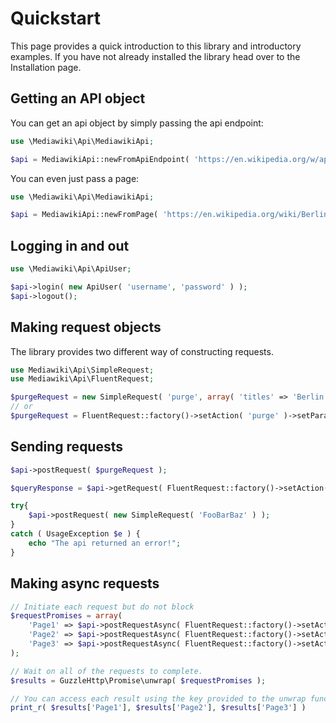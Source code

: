 # Quickstart

This page provides a quick introduction to this library and introductory examples. If you have not already installed the library head over to the Installation page.

## Getting an API object

You can get an api object by simply passing the api endpoint:

```php
use \Mediawiki\Api\MediawikiApi;

$api = MediawikiApi::newFromApiEndpoint( 'https://en.wikipedia.org/w/api.php' );
```

You can even just pass a page:

```php
use \Mediawiki\Api\MediawikiApi;

$api = MediawikiApi::newFromPage( 'https://en.wikipedia.org/wiki/Berlin' );
```

## Logging in and out

```php
use \Mediawiki\Api\ApiUser;

$api->login( new ApiUser( 'username', 'password' ) );
$api->logout();
```

## Making request objects

The library provides two different way of constructing requests.

```php
use Mediawiki\Api\SimpleRequest;
use Mediawiki\Api\FluentRequest;

$purgeRequest = new SimpleRequest( 'purge', array( 'titles' => 'Berlin' ) );
// or
$purgeRequest = FluentRequest::factory()->setAction( 'purge' )->setParam( 'titles', 'Berlin' );
```

## Sending requests

```php
$api->postRequest( $purgeRequest );

$queryResponse = $api->getRequest( FluentRequest::factory()->setAction( 'query' )->setParam( 'meta', 'siteinfo' ) );

try{
    $api->postRequest( new SimpleRequest( 'FooBarBaz' ) );
}
catch ( UsageException $e ) {
    echo "The api returned an error!";
}
```

## Making async requests

```php
// Initiate each request but do not block
$requestPromises = array(
    'Page1' => $api->postRequestAsync( FluentRequest::factory()->setAction( 'purge' )->setParam( 'titles', 'Page1' ) ),
    'Page2' => $api->postRequestAsync( FluentRequest::factory()->setAction( 'purge' )->setParam( 'titles', 'Page2' ) ),
    'Page3' => $api->postRequestAsync( FluentRequest::factory()->setAction( 'purge' )->setParam( 'titles', 'Page3' ) ),
);

// Wait on all of the requests to complete.
$results = GuzzleHttp\Promise\unwrap( $requestPromises );

// You can access each result using the key provided to the unwrap function.
print_r( $results['Page1'], $results['Page2'], $results['Page3'] )
```